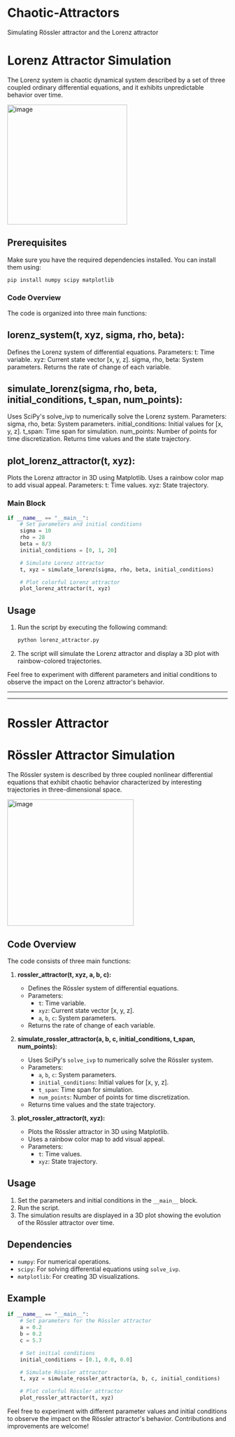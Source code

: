 # Chaotic-Attractors
 Simulating Rössler attractor and the Lorenz attractor

# Lorenz Attractor Simulation

The Lorenz system is chaotic dynamical system described by a set of three coupled ordinary differential equations, and it exhibits unpredictable behavior over time.

<img width="274" alt="image" src="https://github.com/garima-sagar/Chaotic-Attractors/assets/145219684/f5893f64-edcd-49e7-bff6-4d155f41b26a">


## Prerequisites

Make sure you have the required dependencies installed. You can install them using:

```bash
pip install numpy scipy matplotlib
```

### Code Overview
The code is organized into three main functions:

## lorenz_system(t, xyz, sigma, rho, beta):

Defines the Lorenz system of differential equations.
Parameters:
t: Time variable.
xyz: Current state vector [x, y, z].
sigma, rho, beta: System parameters.
Returns the rate of change of each variable.


## simulate_lorenz(sigma, rho, beta, initial_conditions, t_span, num_points):

Uses SciPy's solve_ivp to numerically solve the Lorenz system.
Parameters:
sigma, rho, beta: System parameters.
initial_conditions: Initial values for [x, y, z].
t_span: Time span for simulation.
num_points: Number of points for time discretization.
Returns time values and the state trajectory.


## plot_lorenz_attractor(t, xyz):

Plots the Lorenz attractor in 3D using Matplotlib.
Uses a rainbow color map to add visual appeal.
Parameters:
t: Time values.
xyz: State trajectory.



### Main Block

```python
if __name__ == "__main__":
    # Set parameters and initial conditions
    sigma = 10
    rho = 28
    beta = 8/3
    initial_conditions = [0, 1, 20]

    # Simulate Lorenz attractor
    t, xyz = simulate_lorenz(sigma, rho, beta, initial_conditions)

    # Plot colorful Lorenz attractor
    plot_lorenz_attractor(t, xyz)
```

## Usage

1. Run the script by executing the following command:

    ```bash
    python lorenz_attractor.py
    ```

2. The script will simulate the Lorenz attractor and display a 3D plot with rainbow-colored trajectories.

Feel free to experiment with different parameters and initial conditions to observe the impact on the Lorenz attractor's behavior.

_______________________________________________________________________________________________________
_______________________________________________________________________________________________________

# Rossler Attractor

# Rössler Attractor Simulation

The Rössler system is described by three coupled nonlinear differential equations that exhibit chaotic behavior characterized by interesting trajectories in three-dimensional space.

<img width="289" alt="image" src="https://github.com/garima-sagar/Chaotic-Attractors/assets/145219684/9e63a61c-db25-4739-9807-746799622ad7">


## Code Overview

The code consists of three main functions:

1. **rossler_attractor(t, xyz, a, b, c):**
   - Defines the Rössler system of differential equations.
   - Parameters:
     - `t`: Time variable.
     - `xyz`: Current state vector [x, y, z].
     - `a`, `b`, `c`: System parameters.
   - Returns the rate of change of each variable.

2. **simulate_rossler_attractor(a, b, c, initial_conditions, t_span, num_points):**
   - Uses SciPy's `solve_ivp` to numerically solve the Rössler system.
   - Parameters:
     - `a`, `b`, `c`: System parameters.
     - `initial_conditions`: Initial values for [x, y, z].
     - `t_span`: Time span for simulation.
     - `num_points`: Number of points for time discretization.
   - Returns time values and the state trajectory.

3. **plot_rossler_attractor(t, xyz):**
   - Plots the Rössler attractor in 3D using Matplotlib.
   - Uses a rainbow color map to add visual appeal.
   - Parameters:
     - `t`: Time values.
     - `xyz`: State trajectory.

## Usage

1. Set the parameters and initial conditions in the `__main__` block.
2. Run the script.
3. The simulation results are displayed in a 3D plot showing the evolution of the Rössler attractor over time.

## Dependencies

- `numpy`: For numerical operations.
- `scipy`: For solving differential equations using `solve_ivp`.
- `matplotlib`: For creating 3D visualizations.

## Example

```python
if __name__ == "__main__":
    # Set parameters for the Rössler attractor
    a = 0.2
    b = 0.2
    c = 5.7

    # Set initial conditions
    initial_conditions = [0.1, 0.0, 0.0]

    # Simulate Rössler attractor
    t, xyz = simulate_rossler_attractor(a, b, c, initial_conditions)

    # Plot colorful Rössler attractor
    plot_rossler_attractor(t, xyz)
```

Feel free to experiment with different parameter values and initial conditions to observe the impact on the Rössler attractor's behavior. Contributions and improvements are welcome!
